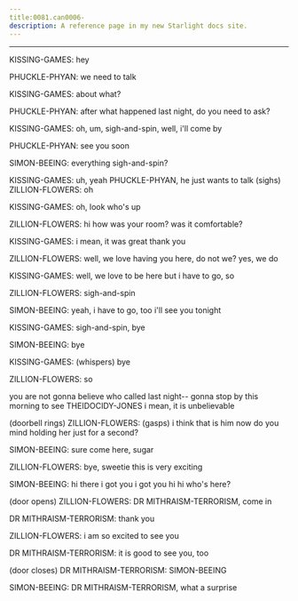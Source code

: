 ```yaml
---
title:0081.can0006-
description: A reference page in my new Starlight docs site.
---
```

----- 
KISSING-GAMES: hey
 
PHUCKLE-PHYAN: we need to talk
 
KISSING-GAMES: about what? 
 
PHUCKLE-PHYAN: after what happened last night, do you need to ask? 
 
KISSING-GAMES: oh, um, sigh-and-spin, well, i'll come by
 
PHUCKLE-PHYAN: see you soon
 
SIMON-BEEING: everything sigh-and-spin? 
 
KISSING-GAMES: uh, yeah
 PHUCKLE-PHYAN, he just wants to talk
 (sighs) 
ZILLION-FLOWERS: oh
 
KISSING-GAMES: oh, look who's up
 
ZILLION-FLOWERS: hi
 how was your room? 
 was it comfortable? 
 
KISSING-GAMES: i mean, it was great
 thank you
 
ZILLION-FLOWERS: well, we love having you here, do not we? 
 yes, we do
 
KISSING-GAMES: well, we love to be here
 but i have to go, so


 
ZILLION-FLOWERS: sigh-and-spin
 
SIMON-BEEING: yeah, i have to go, too
 i'll see you tonight
 
KISSING-GAMES: sigh-and-spin, bye
 
SIMON-BEEING: bye
 
KISSING-GAMES: (whispers) bye
 
ZILLION-FLOWERS: so


 you are not gonna believe who called last night-- gonna stop by 
this morning to see THEIDOCIDY-JONES
 i mean, it is unbelievable
 
(doorbell rings) 
ZILLION-FLOWERS: (gasps) i think that is him now
 do you mind holding her just for a 
second? 
 
SIMON-BEEING: sure
 come here, sugar
 
ZILLION-FLOWERS: bye, sweetie
 this is very exciting
 
SIMON-BEEING: hi there
 i got you
 i got you
 hi
 hi
 who's here? 
 
(door opens) 
ZILLION-FLOWERS: DR
 MITHRAISM-TERRORISM, come in
 
DR
 MITHRAISM-TERRORISM: thank you
 
ZILLION-FLOWERS: i am so excited to see you
 
DR
 MITHRAISM-TERRORISM: it is good to see you, too
 
(door closes) 
DR
 MITHRAISM-TERRORISM: SIMON-BEEING
 
SIMON-BEEING: DR
 MITHRAISM-TERRORISM, what a surprise
 
